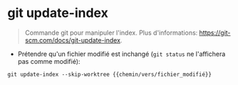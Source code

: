 # git update-index

> Commande git pour manipuler l'index.
> Plus d'informations: <https://git-scm.com/docs/git-update-index>.

- Prétendre qu'un fichier modifié est inchangé (`git status` ne l'affichera pas comme modifié):

`git update-index --skip-worktree {{chemin/vers/fichier_modifié}}`
